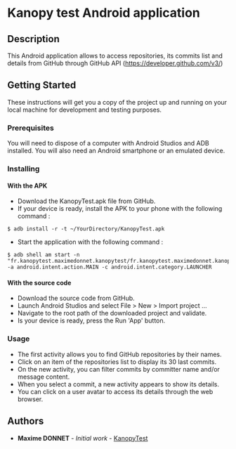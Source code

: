 # Kanopy test Android application

## Description
This Android application allows to access repositories, its commits list and details from GitHub through GitHub API (https://developer.github.com/v3/)

## Getting Started

These instructions will get you a copy of the project up and running on your local machine for development and testing purposes. 

### Prerequisites

You will need to dispose of a computer with Android Studios and ADB installed. You will also need an Android smartphone or an emulated device.

### Installing

#### With the APK
* Download the KanopyTest.apk file from GitHub.
* If your device is ready, install the APK to your phone with the following command :
```
$ adb install -r -t ~/YourDirectory/KanopyTest.apk
```
* Start the application with the following command :
```
$ adb shell am start -n "fr.kanopytest.maximedonnet.kanopytest/fr.kanopytest.maximedonnet.kanopytest.MainActivity" -a android.intent.action.MAIN -c android.intent.category.LAUNCHER
```

#### With the source code
* Download the source code from GitHub.
* Launch Android Studios and select File > New > Import project ...
* Navigate to the root path of the downloaded project and validate.
* Is your device is ready, press the Run 'App' button.

### Usage
* The first activity allows you to find GitHub repositories by their names.
* Click on an item of the repositories list to display its 30 last commits.
* On the new activity, you can filter commits by committer name and/or message content.
* When you select a commit, a new activity appears to show its details.
* You can click on a user avatar to access its details through the web browser.

## Authors

* **Maxime DONNET** - *Initial work* - [KanopyTest](https://github.com/maxou75/KanopyTest)

